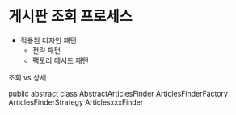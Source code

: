 # 게시판 조회 프로세스 

- 적용된 디자인 패턴
  - 전략 패턴
  - 팩토리 메서드 패턴 


조회 vs 상세

public abstract class AbstractArticlesFinder
ArticlesFinderFactory
ArticlesFinderStrategy
ArticlesxxxFinder
